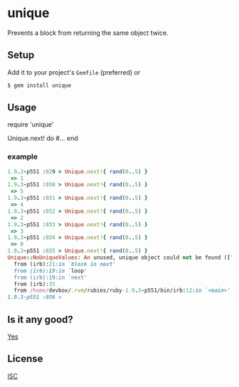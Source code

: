 # unique

Prevents a block from returning the same object twice.

## Setup

Add it to your project's `Gemfile` (preferred) or

```sh
$ gem install unique
```

## Usage

require 'unique'

Unique.next! do
  #...
end

### example
```ruby
1.9.3-p551 :029 > Unique.next!{ rand(0..5) }
 => 1
1.9.3-p551 :030 > Unique.next!{ rand(0..5) }
 => 5
1.9.3-p551 :031 > Unique.next!{ rand(0..5) }
 => 4
1.9.3-p551 :032 > Unique.next!{ rand(0..5) }
 => 2
1.9.3-p551 :033 > Unique.next!{ rand(0..5) }
 => 3
1.9.3-p551 :034 > Unique.next!{ rand(0..5) }
 => 0
1.9.3-p551 :035 > Unique.next!{ rand(0..5) }
Unique::NoUniqueValues: An unused, unique object could not be found (["(irb)", 35])
  from (irb):21:in `block in next'
  from (irb):19:in `loop'
  from (irb):19:in `next'
  from (irb):35
  from /home/devbox/.rvm/rubies/ruby-1.9.3-p551/bin/irb:12:in `<main>'
1.9.3-p551 :036 >
```

## Is it any good?

[Yes](https://news.ycombinator.com/item?id=3067434)

## License
[ISC](https://github.com/b264/unique/blob/master/LICENSE.txt)

